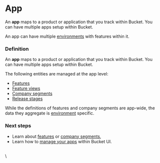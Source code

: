 # App

An **app** maps to a product or application that you track within Bucket. You can have multiple apps setup within Bucket.

An app can have multiple [environments](environment.md) with features within it.

### Definition

An **app** maps to a product or application that you track within Bucket. You can have multiple apps setup within Bucket.

The following entities are managed at the app level:&#x20;

* [Features](feature.md)
* [Feature views](feature-view.md)
* [Company segments](segment.md)
* [Release stages](release-stage.md)

While the definitions of features and company segments are app-wide, the data they aggregate is [environment](environment.md) specific.

### Next steps

* Learn about [features](feature.md) or [company segments](segment.md),
* Learn how to [manage your apps](../../product-handbook/creating-and-managing-apps.md) within Bucket UI.

\
\
